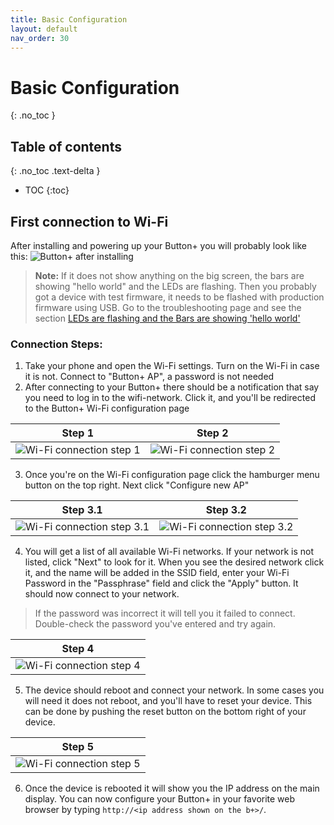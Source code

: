 ```yaml
---
title: Basic Configuration
layout: default
nav_order: 30
---
```


# Basic Configuration
{: .no_toc }

## Table of contents
{: .no_toc .text-delta }
- TOC
{:toc}

## First connection to Wi-Fi
After installing and powering up your Button+ you will probably look like this:
![Button+ after installing](./pictures/basic_configuration/basic_configuration_0_after_install.jpg)
> **Note:** 
> If it does not show anything on the big screen, the bars are showing "hello world" and the LEDs are flashing. Then you 
> probably got a device with test firmware, it needs to be flashed with production firmware using USB. Go to the 
> troubleshooting page and see the section [LEDs are flashing and the Bars are showing 'hello world'](./troubleshooting.md#cause-your-button-is-shipped-with-the-test-firmware)

### Connection Steps:
  1. Take your phone and open the Wi-Fi settings. Turn on the Wi-Fi in case it is not. Connect to "Button+ AP", a password 
  is not needed
  2. After connecting to your Button+ there should be a notification that say you need to log in to the wifi-network. 
  Click it, and you'll be redirected to the Button+ Wi-Fi configuration page

  | Step 1                                                                                                  | Step 2                                                                                                       |
  |---------------------------------------------------------------------------------------------------------|--------------------------------------------------------------------------------------------------------------|
  | ![Wi-Fi connection step 1](./pictures/basic_configuration/basic_configuration_1_mark_wifi_settings.png) | ![Wi-Fi connection step 2](./pictures/basic_configuration/basic_configuration_2_mark_login_notification.png) |
  
  3. Once you're on the Wi-Fi configuration page click the hamburger menu button on the top right. Next click 
  "Configure new AP" 
  
  | Step 3.1                                                                                                | Step 3.2                                                                                            |
  |---------------------------------------------------------------------------------------------------------|-----------------------------------------------------------------------------------------------------|
  | ![Wi-Fi connection step 3.1](./pictures/basic_configuration/basic_configuration_3_mark_ap_homepage.png) | ![Wi-Fi connection step 3.2](./pictures/basic_configuration/basic_configuration_4_mark_ap_menu.png) |

  4. You will get a list of all available Wi-Fi networks. If your network is not listed, click "Next" to look for it. 
  When you see the desired network click it, and the name will be added in the SSID field, enter your Wi-Fi Password in
  the "Passphrase" field and click the "Apply" button. It should now connect to your network.
  > If the password was incorrect it will tell you it failed to connect. Double-check the password you've entered and try again.
  
  | Step 4                                                                                                     |
  |------------------------------------------------------------------------------------------------------------|
  | ![Wi-Fi connection step 4](./pictures/basic_configuration/basic_configuration_5_mark_ap_login_network.png) | 

  5. The device should reboot and connect your network. In some cases you will need it does not reboot, and you'll 
  have to reset your device. This can be done by pushing the reset button on the bottom right of your device.
 
  | Step 5                                                                                          |
  |-------------------------------------------------------------------------------------------------|
  | ![Wi-Fi connection step 5](./pictures/basic_configuration/basic_configuration_6_mark_reset.jpg) | 

  6. Once the device is rebooted it will show you the IP address on the main display. You can now configure your Button+ 
  in your favorite web browser by typing `http://<ip address shown on the b+>/`.
  